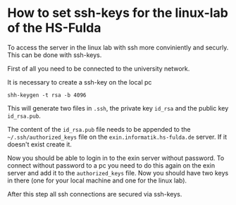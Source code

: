 # How to set ssh-keys for the linux-lab of the HS-Fulda
To access the server in the linux lab with ssh more conviniently and securly. This can be done with ssh-keys.

First of all you need to be connected to the university network.

It is necessary to create a ssh-key on the local pc
```
shh-keygen -t rsa -b 4096
```
This will generate two files in `.ssh`, the private key `id_rsa` and the public key `id_rsa.pub`.

The content of the `id_rsa.pub` file needs to be appended to the `~/.ssh/authorized_keys` file on the `exin.informatik.hs-fulda.de` server. If it doesn't exist create it.

Now you should be able to login in to the exin server without password. To connect without password to a pc you need to do this again on the exin server and add it to the `authorized_keys` file. Now you should have two keys in there (one for your local machine and one for the linux lab).

After this step all ssh connections are secured via ssh-keys.

